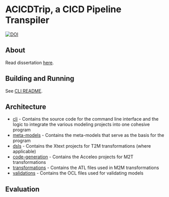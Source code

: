# ACICDTrip, a CICD Pipeline Transpiler

<a href="https://zenodo.org/doi/10.5281/zenodo.11922313"><img src="https://zenodo.org/badge/753056108.svg" alt="DOI"></a>

## About


Read dissertation [here](./doc/thesis/thesis.pdf).

## Building and Running

See [CLI README](./cli/README.MD).

## Architecture

- [cli](./cli/) - Contains the source code for the command line interface and the logic to integrate the various modeling projects into one cohesive program
- [meta-models](./meta-models/) - Contains the meta-models that serve as the basis for the program
- [dsls](./dsls/) - Contains the Xtext projects for T2M transformations (where applicable)
- [code-generation](./code-generation/) - Contains the Acceleo projects for M2T transformations
- [transformations](./cli/src/main/resources/transformations/) - Contains the ATL files used in M2M transformations
- [validations](./cli/src/main/resources/validations/) - Contains the OCL files used for validating models

## Evaluation
